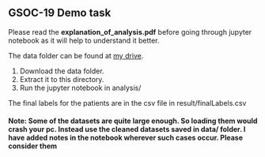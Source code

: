 ## GSOC-19 Demo task

Please read the <b>explanation_of_analysis.pdf</b> before going through jupyter notebook as it will help to understand it better.

The data folder can be found at <a href="https://drive.google.com/open?id=16QwoAQNhrj46cUFP_h7JKt__6n5K53x4">my drive</a>.

1) Download the data folder.
2) Extract it to this directory.
3) Run the jupyter notebook in analysis/

The final labels for the patients are in the csv file in result/finalLabels.csv

#### Note: Some of the datasets are quite large enough. So loading them would crash your pc. Instead use the cleaned datasets saved in data/ folder. I have added notes in the notebook wherever such cases occur. Please consider them